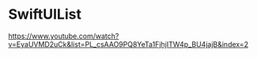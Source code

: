 # SwiftUIList

https://www.youtube.com/watch?v=EyaUVMD2uCk&list=PL_csAAO9PQ8YeTa1FjhjITW4p_BU4jajB&index=2
